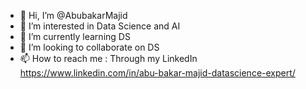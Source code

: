 - 👋 Hi, I’m @AbubakarMajid
- 👀 I’m interested in Data Science and AI
- 🌱 I’m currently learning DS
- 💞️ I’m looking to collaborate on DS 
- 📫 How to reach me : Through my LinkedIn https://www.linkedin.com/in/abu-bakar-majid-datascience-expert/

<!---
AbubakarMajid/AbubakarMajid is a ✨ special ✨ repository because its `README.md` (this file) appears on your GitHub profile.
You can click the Preview link to take a look at your changes.
--->
